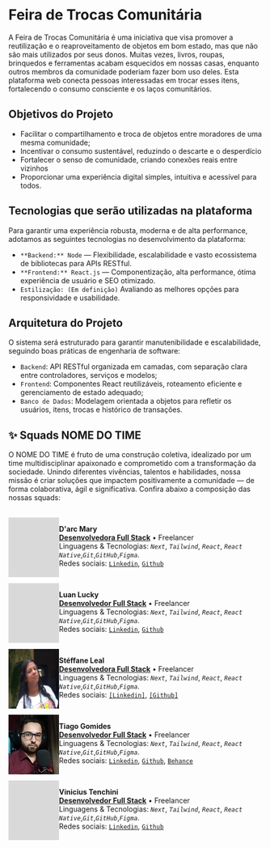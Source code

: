 # Feira de Trocas Comunitária

A Feira de Trocas Comunitária é uma iniciativa que visa promover a reutilização e o reaproveitamento de objetos em bom estado, mas que não são mais utilizados por seus donos. Muitas vezes, livros, roupas, brinquedos e ferramentas acabam esquecidos em nossas casas, enquanto outros membros da comunidade poderiam fazer bom uso deles. Esta plataforma web conecta pessoas interessadas em trocar esses itens, fortalecendo o consumo consciente e os laços comunitários.

## Objetivos do Projeto

- Facilitar o compartilhamento e troca de objetos entre moradores de uma mesma comunidade;
- Incentivar o consumo sustentável, reduzindo o descarte e o desperdício
- Fortalecer o senso de comunidade, criando conexões reais entre vizinhos
- Proporcionar uma experiência digital simples, intuitiva e acessível para todos.

## Tecnologias que serão utilizadas na plataforma

Para garantir uma experiência robusta, moderna e de alta performance, adotamos as seguintes tecnologias no desenvolvimento da plataforma:

- `**Backend:** Node` — Flexibilidade, escalabilidade e vasto ecossistema de bibliotecas para APIs RESTful.
- `**Frontend:** React.js` — Componentização, alta performance, ótima experiência de usuário e SEO otimizado.
- `Estilização: (Em definição)` Avaliando as melhores opções para responsividade e usabilidade.

## Arquitetura do Projeto

O sistema será estruturado para garantir manutenibilidade e escalabilidade, seguindo boas práticas de engenharia de software:

- `Backend`: API RESTful organizada em camadas, com separação clara entre controladores, serviços e modelos;
- `Frontend`: Componentes React reutilizáveis, roteamento eficiente e gerenciamento de estado adequado;
- `Banco de Dados`: Modelagem orientada a objetos para refletir os usuários, itens, trocas e histórico de transações.

## ✨ Squads NOME DO TIME

O NOME DO TIME é fruto de uma construção coletiva, idealizado por um time multidisciplinar apaixonado e comprometido com a transformação da sociedade.
Unindo diferentes vivências, talentos e habilidades, nossa missão é criar soluções que impactem positivamente a comunidade — de forma colaborativa, ágil e significativa.
Confira abaixo a composição das nossas squads:

<br/>
<img align="left" height="118px" width="100px" alt="Metis" src="../assets/peoples.png"/>

**D'arc Mary** \
[**Desenvolvedora Full Stack**]() • Freelancer \
Linguagens & Tecnologias: _`Next`_, _`Tailwind`_, _`React`_, _`React Native`_,_`Git`_,_`GitHub`_,_`Figma`_.\
Redes sociais: [`Linkedin`](), [`Github`]()
<br/>

<br/>
<img align="left" height="118px" width="100px" alt="Metis" src="../assets/peoples.png"/>

**Luan Lucky** \
[**Desenvolvedor Full Stack**]() • Freelancer \
Linguagens & Tecnologias: _`Next`_, _`Tailwind`_, _`React`_, _`React Native`_,_`Git`_,_`GitHub`_,_`Figma`_.\
Redes sociais: [`Linkedin`](), [`Github`]()
<br/>

<br/>
<img align="left" height="118px" width="100px" alt="Metis" src="../assets/Steffane.png"/>

**Stéffane Leal** \
[**Desenvolvedora Full Stack**]() • Freelancer \
Linguagens & Tecnologias: _`Next`_, _`Tailwind`_, _`React`_, _`React Native`_,_`Git`_,_`GitHub`_,_`Figma`_.\
Redes sociais: [`[Linkedin]`](https://www.linkedin.com/in/steffane-leal-287873223/), [`[Github]`](https://github.com/steffaneleal)
<br/>

<br/>
<img align="left" height="118px" width="100px" alt="Metis" src="../assets/Gomides.jpg"/>

**Tiago Gomides** \
[**Desenvolvedor Full Stack**](https://tiagogomides.com.br/) • Freelancer \
Linguagens & Tecnologias: _`Next`_, _`Tailwind`_, _`React`_, _`React Native`_,_`Git`_,_`GitHub`_,_`Figma`_.\
Redes sociais: [`Linkedin`](https://www.linkedin.com/in/gomides-tiago/), [`Github`](https://github.com/TiagoGomides), [`Behance`](https://www.behance.net/tiagogomides1)
<br/>


<br/>
<img align="left" height="118px" width="100px" alt="Metis" src="../assets/peoples.png"/>

**Vinicius Tenchini** \
[**Desenvolvedor Full Stack**]() • Freelancer \
Linguagens & Tecnologias: _`Next`_, _`Tailwind`_, _`React`_, _`React Native`_,_`Git`_,_`GitHub`_,_`Figma`_.\
Redes sociais: [`Linkedin`](), [`Github`]()
<br/>
